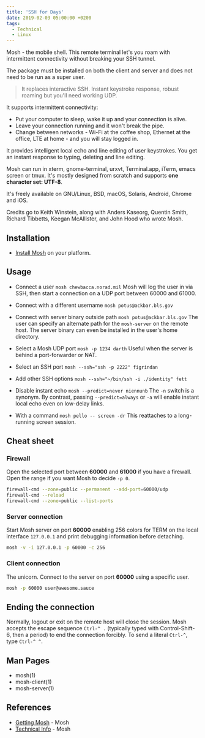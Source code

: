 ```yaml
---
title: 'SSH for Days'
date: 2019-02-03 05:00:00 +0200
tags:
  - Technical
  - Linux
---
```


Mosh - the mobile shell. This remote terminal let's you roam
with intermittent connectivity without breaking your SSH tunnel.

The package must be installed on both the client and server and
does not need to be run as a super user.

> It replaces interactive SSH. Instant keystroke response, robust roaming
> but you'll need working UDP.

It supports intermittent connectivity:

- Put your computer to sleep, wake it up and your connection is alive.
- Leave your connection running and it won't break the pipe.
- Change between networks - Wi-Fi at the coffee shop, Ethernet at the
  office, LTE at home - and you will stay logged in.

It provides intelligent local echo and line editing of user keystrokes.
You get an instant response to typing, deleting and line editing.

Mosh can run in xterm, gnome-terminal, urxvt, Terminal.app, iTerm, emacs
screen or tmux. It's mostly designed from scratch and supports **one character set: UTF-8**.

It's freely available on GNU/Linux, BSD, macOS, Solaris, Android, Chrome
and iOS.

Credits go to Keith Winstein, along with Anders Kaseorg, Quentin Smith,
Richard Tibbetts, Keegan McAllister, and John Hood who wrote Mosh.

## Installation

- [Install Mosh](https://mosh.org/#getting) on your platform.

## Usage

- Connect a user `mosh chewbacca.norad.mil`
  Mosh will log the user in via SSH, then start a connection on a UDP
  port between 60000 and 61000.

- Connect with a different username `mosh potus@ackbar.bls.gov`
- Connect with server binary outside path `mosh potus@ackbar.bls.gov`
  The user can specify an alternate path for the `mosh-server` on the
  remote host. The server binary can even be installed in the user's home
  directory.

- Select a Mosh UDP port `mosh -p 1234 darth`
  Useful when the server is behind a port-forwarder or NAT.

- Select an SSH port `mosh --ssh="ssh -p 2222" figrindan`
- Add other SSH options `mosh --ssh="~/bin/ssh -i ./identity" fett`
- Disable instant echo `mosh --predict=never niennunb`
  The `-n` switch is a synonym. By contrast, passing `--predict=always`
  or `-a` will enable instant local echo even on low-delay links.

- With a command `mosh pello -- screen -dr`
  This reattaches to a long-running screen session.

## Cheat sheet

### Firewall

Open the selected port between **60000** and **61000** if you have a
firewall. Open the range if you want Mosh to decide `-p 0`.

```bash
firewall-cmd --zone=public --permanent --add-port=60000/udp
firewall-cmd --reload
firewall-cmd --zone=public --list-ports
```

### Server connection

Start Mosh server on port **60000** enabling 256 colors for TERM on the
local interface `127.0.0.1` and print debugging information before
detaching.

```bash
mosh -v -i 127.0.0.1 -p 60000 -c 256
```

### Client connection

The unicorn. Connect to the server on port **60000** using a specific
user.

```bash
mosh -p 60000 user@awesome.sauce
```

## Ending the connection

Normally, logout or exit on the remote host will close the session. Mosh accepts the escape sequence `Ctrl-^ .` (typically typed with Control-Shift-6, then a period) to end the connection forcibly. To send a literal `Ctrl-^`, type `Ctrl-^ ^`.

## Man Pages

- mosh(1)
- mosh-client(1)
- mosh-server(1)

## References

- [Getting Mosh](https://mosh.org/#getting) - Mosh
- [Technical Info](https://mosh.org/#techinfo) - Mosh
